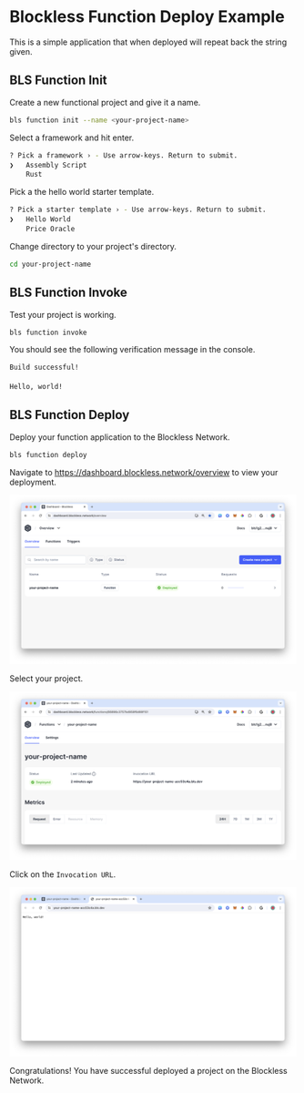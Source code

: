 # Blockless Function Deploy Example

This is a simple application that when deployed will repeat back the string given.

## BLS Function Init

Create a new functional project and give it a name.

```bash
bls function init --name <your-project-name>
```

Select a framework and hit enter.

```bash
? Pick a framework › - Use arrow-keys. Return to submit.
❯   Assembly Script
    Rust
```

Pick a the hello world starter template.

```bash
? Pick a starter template › - Use arrow-keys. Return to submit.
❯   Hello World
    Price Oracle
```

Change directory to your project's directory.

```bash
cd your-project-name
```

## BLS Function Invoke

Test your project is working.

```bash
bls function invoke
```

You should see the following verification message in the console.

```bash
Build successful!

Hello, world!
```

## BLS Function Deploy

Deploy your function application to the Blockless Network.

```bash
bls function deploy
```

Navigate to https://dashboard.blockless.network/overview to  view your deployment.

![dashboard overview 1](./assets/img/dashboard-overview.png "Dashboard overview")

Select your project.

![dashboard overview](./assets/img/dashboard-overview-1.png "Dashboard overview 1")

Click on the `Invocation URL`.

![Your project deployed](./assets/img/your-project-name-deployed.png "Your project deployed")

Congratulations! You have successful deployed a project on the Blockless Network.